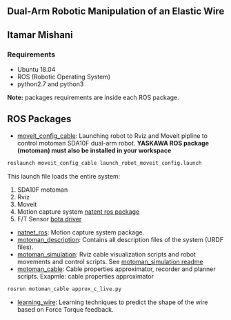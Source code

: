 Dual-Arm Robotic Manipulation of an Elastic Wire
---
Itamar Mishani
---

### Requirements
* Ubuntu 18.04
* ROS (Robotic Operating System)
* python2.7 and python3

**Note:** packages requirements are inside each ROS package.

## ROS Packages
* [moveit_config_cable](moveit_config_cable): Launching robot to Rviz and Moveit pipline to control motoman SDA10F dual-arm robot. **YASKAWA ROS package (motoman) must also be installed in your workspace**
```sh
roslaunch moveit_config_cable launch_robot_moveit_config.launch
```
This launch file loads the entire system:
1. SDA10F motoman
2. Rviz
3. Moveit
4. Motion capture system [natent ros package](natnet_ros)
5. F/T Sensor [bota driver](https://gitlab.com/imishani/bota_driver/edit#js-general-project-settings)

* [natnet_ros](natnet_ros): Motion capture system package.
* [motoman_description](motoman_description): Contains all description files of the system (URDF files).
* [motoman_simulation](motoman_simulation): Rviz cable visualization scripts and robot movements and control scripts. See [motoman_simulation readme](motoman_simulation/README.md)
* [motoman_cable](motoman_cable): Cable properties approximator, recorder and planner scripts.
Exapmle: 
cable properties approximator
```sh
rosrun motoman_cable approx_c_live.py
```
* [learning_wire](learning_wire): Learning techniques to predict the shape of the wire based on Force Torque feedback.
